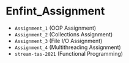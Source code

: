 # Enfint_Assignment
* `Assignment_1` (OOP Assignment)
* `Assignment_2` (Collections Assignment)
* `Assignment_3` (File I/O Assignment)
* `Assignment_4` (Multithreading Assignment)
* `stream-tas-2021` (Functional Programming)